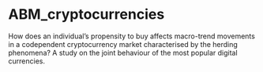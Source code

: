 # ABM_cryptocurrencies
How does an individual’s propensity to buy affects macro-trend movements in a codependent cryptocurrency market characterised by the herding phenomena? A study on the joint behaviour of the most popular digital currencies.

